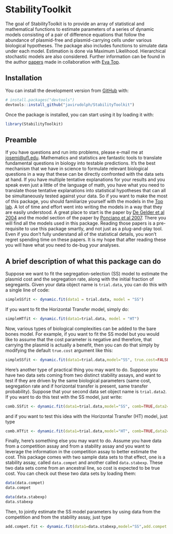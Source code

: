 
<!-- README.md is generated from README.Rmd. Please edit that file -->

# StabilityToolkit

<!-- badges: start -->

<!-- badges: end -->

The goal of StabilityToolkit is to provide an array of statistical and
mathematical functions to estimate parameters of a series of dynamic
models consisting of a pair of difference equations that follow the
abundance of plasmid-free and plasmid-carrying cells under various
biological hypotheses. The package also includes functions to simulate
data under each model. Estimation is done via Maximum Likelihood.
Hierarchical stochastic models are also considered. Further information
can be found in the author
[papers](http://people.clas.ufl.edu/josemi/papers/) made in
collaboration with [Eva Top](http://www.thetoplab.org/).

## Installation

You can install the development version from
[GitHub](https://github.com/) with:

``` r
# install.packages("devtools")
devtools::install_github("javirudolph/StabilityToolkit")
```

Once the package is installed, you can start using it by loading it
with:

``` r
library(StabilityToolkit)
```

## Preamble

If you have questions and run into problems, please e-mail me at
<josemi@ufl.edu>. Mathematics and statistics are fantastic tools to
translate fundamental questions in biology into testable predictions.
It’s the best mechanism that we have in science to formulate relevant
biological questions in a way that these can be directly confronted with
the data sets at hand. If you have multiple tentative explanations for
your results and you speak even just a little of the language of math,
you have what you need to translate those tentative explanations into
statistical hypotheses that can all be simultaneously tested against
your data. So if you want to make the most of this package, you should
familiarize yourself with the models in the [Top
lab](http://www.thetoplab.org/). A lot of time and effort went into
writing the models in a way that they are easily understood. A great
place to start is the paper by [De Gelder et
al 2004](https://www.genetics.org/content/168/3/1131) and the model
section of the paper by [Ponciano et
al 2007](https://doi.org/10.1534/genetics.106.061937). There you will
find all the models used in this package. Reading those papers is a
pre-requisite to use this package smartly, and not just as a
plug-and-play tool. Even if you don’t fully understand all of the
statistical details, you won’t regret spending time on these papers. It
is my hope that after reading these you will have what you need to
de-bug your analyses.

## A brief description of what this package can do

Suppose we want to fit the segregation-selection (SS) model to estimate
the plasmid cost and the segregation rate, along with the initial
fraction of segregants. Given your data object name is `trial.data`, you
can do this with a single line of code:

``` r
simpleSSfit <- dynamic.fit(data1 = trial.data, model = "SS")
```

If you want to fit the Horizontal Transfer model, simply do:

``` r
simpleHTfit <- dynamic.fit(data1=trial.data, model = "HT")
```

Now, various types of biological complexities can be added to the bare
bones model. For example, if you want to fit the SS model but you would
like to assume that the cost parameter is negative and therefore, that
carrying the plasmid is actually a benefit, then you can do that simply
by modifying the default `true.cost` argument like this:

``` r
simpleSSfit <- dynamic.fit(data1=trial.data,model="SS", true.cost=FALSE)
```

Here’s another type of practical thing you may want to do. Suppose you
have two data sets coming from two distinct stability assays, and want
to test if they are driven by the same biological parameters (same cost,
segregation rate and if horizontal transfer is present, same transfer
probability). Suppose that your second data set object name is
`trial.data2`. If you want to do this test with the SS model, just
write:

``` r
comb.SSfit <- dynamic.fit(data1=trial.data,model="SS", comb=TRUE,data2=trial.data2)
```

and if you want to test this idea with the Horizontal Transfer (HT)
model, just type

``` r
comb.HTfit <- dynamic.fit(data1=trial.data,model="HT", comb=TRUE,data2=trial.data2)
```

Finally, here’s something else you may want to do. Assume you have data
from a competition assay and from a stability assay and you want to
leverage the information in the competition assay to better estimate the
cost. This package comes with two sample data sets to that effect, one
is a stability assay, called `data.compet` and another called
`data.stabexp`. These two data sets come from an ancestral line, so cost
is expected to be true cost. You can check out these two data sets by
loading them:

``` r
data(data.compet)
data.compet

data(data.stabexp)
data.stabexp
```

Then, to jointly estimate the SS model parameters by using data from the
competition and from the stability assay, just type

``` r
add.compet.fit <- dynamic.fit(data1=data.stabexp,model="SS",add.compet.data=TRUE, data2=data.compet)
```
